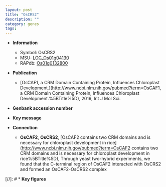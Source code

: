 ```yaml
---
layout: post
title: "OsCRS2"
description: ""
category: genes
tags: 
---
```


* **Information**  
    + Symbol: OsCRS2  
    + MSU: [LOC_Os01g04130](http://rice.uga.edu/cgi-bin/ORF_infopage.cgi?orf=LOC_Os01g04130)  
    + RAPdb: [Os01g0132800](http://rapdb.dna.affrc.go.jp/viewer/gbrowse_details/irgsp1?name=Os01g0132800)  

* **Publication**  
    + [OsCAF1, a CRM Domain Containing Protein, Influences Chloroplast Development.](http://www.ncbi.nlm.nih.gov/pubmed?term=OsCAF1, a CRM Domain Containing Protein, Influences Chloroplast Development.%5BTitle%5D), 2019, Int J Mol Sci.

* **Genbank accession number**  

* **Key message**  

* **Connection**  
    + __OsCAF2__, __OsCRS2__, [OsCAF2 contains two CRM domains and is necessary for chloroplast development in rice](http://www.ncbi.nlm.nih.gov/pubmed?term=OsCAF2 contains two CRM domains and is necessary for chloroplast development in rice%5BTitle%5D),  Through yeast two-hybrid experiments, we found that the C-terminal region of OsCAF2 interacted with OsCRS2 and formed an OsCAF2-OsCRS2 complex

[//]: # * **Key figures**  


